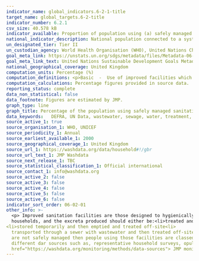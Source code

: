 ```yaml
---
indicator_name: global_indicators.6-2-1-title
target_name: global_targets.6-2-title
indicator_number: 6.2.1
csv_size: 40.578 kB
indicator_available: Proportion of population using (a) safely managed sanitation services
national_indicator_description: National population connected to a systems of conduits which collects and conducts urban wastewater. Collecting systems are often operated by public authorities or semi-public associations.
un_designated_tier: Tier II
un_custodian_agency: World Health Organisation (WHO), United Nations Children's Fund (UNICEFF)
goal_meta_link: https://unstats.un.org/sdgs/metadata/files/Metadata-06-02-01.pdf
goal_meta_link_text: United Nations Sustainable Development Goals Metadata (PDF 271 KB)
national_geographical_coverage: United Kingdom 
computation_units: Percentage (%)
computation_definitions: <p>Basic  -  Use of improved facilities which are not shared with other households. <p>
computation_calculations: Percentage figures provided in source data.
reporting_status: complete
data_non_statistical: false
data_footnote: Figures are estimated by JMP.
graph_type: line
graph_title: Percentage of the population using safely managed sanitation services
data_keywords:   DEFRA, UN Data, wastewater, sewage, water, treatment, environment
source_active_1: true
source_organisation_1: WHO, UNICEF
source_periodicity_1: Annual
source_earliest_available_1: 2000
source_geographical_coverage_1: United Kingdom 
source_url_1: https://washdata.org/data/household#!/gbr
source_url_text_1: JMP Washdata
source_next_release_1: TBC
source_statistical_classification_1: Official international
source_contact_1: info@washdata.org
source_active_2: false
source_active_3: false
source_active_4: false
source_active_5: false
source_active_6: false
indicator_sort_order: 06-02-01
other_info: >-
  <p> Improved sanitation facilities are those designed to hygienically separate excreta from human contact. There are three main ways to meet the criteria for having a safely managed sanitation service. People should use improved sanitation facilities which are not shared with other
  households, and the excreta produced should either be:<li>treated and disposed of in situ
<li>stored temporarily and then emptied and treated off-site<li>
  transported through a sewer with wastewater and then treated off-site</li><p><p> If the excreta from improved sanitation facilities
  are not safely managed then people using those facilities are classed as having a basic sanitation service. People using improved facilities which are shared with other households are classified as having a limited service. <p> The data are estimated values  by JMP drawn from a range of
  different dar sources such as, representative household surveys, opulation and housing censuses, administrative data (such as regulatory agencies), service provider data. For further information on JMP methods and data collection for this indicator please see <a
  href="https://washdata.org/monitoring/methods/data-sources"> JMP monitoring</a> page.<p>.At present, UK data does not account for homeless rough sleepers.</p> Data follows the UN specification for this indicator. This indicator has been identified in collaboration with topic experts.
---
```

